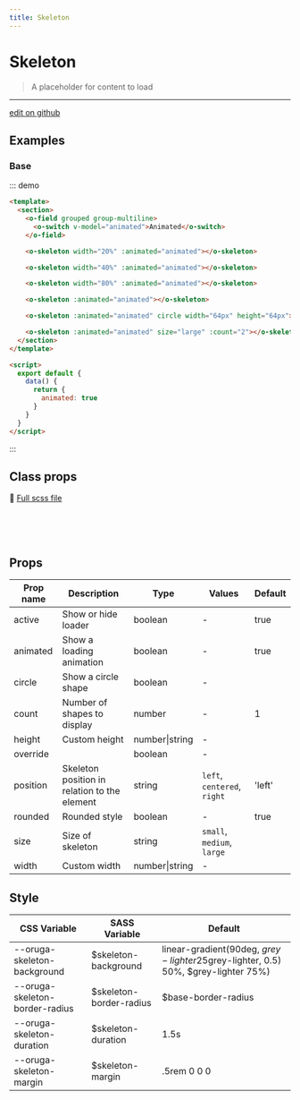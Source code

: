 ```yaml
---
title: Skeleton
---
```


# Skeleton

> A placeholder for content to load

---

<a href="https://github.com/oruga-ui/oruga/edit/develop/packages/docs/../oruga/src/components/skeleton/examples/Skeleton.md" class="docgen-edit-link">edit on github</a>

## Examples

### Base

::: demo

```html
<template>
  <section>
    <o-field grouped group-multiline>
      <o-switch v-model="animated">Animated</o-switch>
    </o-field>

    <o-skeleton width="20%" :animated="animated"></o-skeleton>

    <o-skeleton width="40%" :animated="animated"></o-skeleton>

    <o-skeleton width="80%" :animated="animated"></o-skeleton>

    <o-skeleton :animated="animated"></o-skeleton>

    <o-skeleton :animated="animated" circle width="64px" height="64px"></o-skeleton>

    <o-skeleton :animated="animated" size="large" :count="2"></o-skeleton>
  </section>
</template>

<script>
  export default {
    data() {
      return {
        animated: true
      }
    }
  }
</script>
```

:::

## Class props

📄 [Full scss file](https://github.com/oruga-ui/oruga/blob/master/packages/oruga/src/scss/components/_skeleton.scss)

<br />
<template>
  <div class="field">
    <doc-wrapper>
      <template v-slot:default="s">
        <o-skeleton v-bind="s" width="264px" :count="2"></o-skeleton>
      </template>
    </doc-wrapper>
    <inspector :inspectData="inspectData"></inspector>
  </div>
</template>

<script>

export default {
  data() {
    return {
      inspectData: [
        {
          class: 'rootClass',
          description : 'Class of the root element'
        },
        {
          class: 'animationClass',
          description : 'Class of the skeleton animation',

          action: (cmp) => {
            cmp.data.animated = true;
          }
        },
        {
          class: 'positionClass',
          description : 'Class of the skeleton position',
          properties: ['position'],
          suffixes: ['left', 'centered', 'right'],
          action: (cmp) => {
            cmp.data.position = 'centered';
          }
        },
        {
          class: 'itemClass',
          description : 'Class of the skeleton item'
        },
        {
          class: 'itemRoundedClass',
          description : 'Class of the skeleton item rounded',
          properties: ['rounded'],
          action: (cmp) => {
            cmp.data.rounded = true;
          }
        },
        {
          class: 'sizeClass',
          description : 'Class of the skeleton size',
          properties: ['size'],
          suffixes: ['small', 'medium', 'large'],
          action: (cmp) => {
            cmp.data.size = 'large';
          }
        }
      ]
    }
  }
}
</script>

<br />
<br />

## Props

| Prop name | Description                                  | Type           | Values                      | Default |
| --------- | -------------------------------------------- | -------------- | --------------------------- | ------- |
| active    | Show or hide loader                          | boolean        | -                           | true    |
| animated  | Show a loading animation                     | boolean        | -                           | true    |
| circle    | Show a circle shape                          | boolean        | -                           |         |
| count     | Number of shapes to display                  | number         | -                           | 1       |
| height    | Custom height                                | number\|string | -                           |         |
| override  |                                              | boolean        | -                           |         |
| position  | Skeleton position in relation to the element | string         | `left`, `centered`, `right` | 'left'  |
| rounded   | Rounded style                                | boolean        | -                           | true    |
| size      | Size of skeleton                             | string         | `small`, `medium`, `large`  |         |
| width     | Custom width                                 | number\|string | -                           |         |

## Style

| CSS Variable                   | SASS Variable            | Default                                                                                     |
| ------------------------------ | ------------------------ | ------------------------------------------------------------------------------------------- |
| --oruga-skeleton-background    | \$skeleton-background    | linear-gradient(90deg, $grey-lighter 25%, rgba($grey-lighter, 0.5) 50%, \$grey-lighter 75%) |
| --oruga-skeleton-border-radius | \$skeleton-border-radius | \$base-border-radius                                                                        |
| --oruga-skeleton-duration      | \$skeleton-duration      | 1.5s                                                                                        |
| --oruga-skeleton-margin        | \$skeleton-margin        | .5rem 0 0 0                                                                                 |
